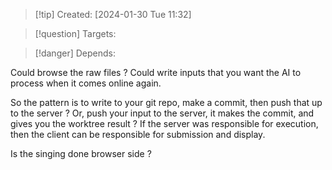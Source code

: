 
>[!tip] Created: [2024-01-30 Tue 11:32]

>[!question] Targets: 

>[!danger] Depends: 

Could browse the raw files ?
Could write inputs that you want the AI to process when it comes online again.

So the pattern is to write to your git repo, make a commit, then push that up to the server ?
Or, push your input to the server, it makes the commit, and gives you the worktree result ?
If the server was responsible for execution, then the client can be responsible for submission and display.

Is the singing done browser side ?